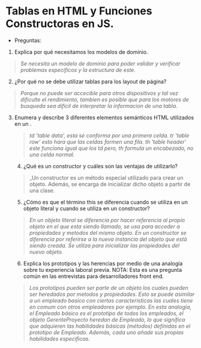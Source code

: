 # Tablas en HTML y Funciones Constructoras en JS.

- Preguntas:
1. Explica por qué necesitamos los modelos de dominio.
>_Se necesita un modelo de dominio para poder validar y verificar problemas especificos y la estructura de este._
2. ¿Por qué no se debe utilizar tablas para los layout de página?
>_Porque no puede ser accecible para otros dispositivos y tal vez dificulte el rendimiento, tambien es posible que para los motores de busqueda sea dificil de interpretar la informacion de una tabla._
3. Enumera y describe 3 diferentes elementos semánticos HTML utilizados en un <table>.
>_td 'table data', esta se conforma por una primera celda._
>_tr 'table row' esto hara que las celdas formen una fila._
>_th 'table header' este funciona igual que los td pero, th formula un encabezado, no una celda normal._
4. ¿Qué es un constructor y cuáles son las ventajas de utilizarlo?
>_Un constructor es un método especial utilizado para crear un objeto. Además, se encarga de inicializar dicho objeto a partir de una clase.
5. ¿Cómo es que el término this se diferencia cuando se utiliza en un objeto literal y cuando se utiliza en un constructor? 
>_En un objeto literal se diferencia por hacer referencia al propio objeto en el que esta siendo llamado, se usa para acceder a propiedades y metodos del mismo objeto._
>_En un constructor se diferencia por referirse a la nueva instancia del objeto que está siendo creada. Se utiliza para inicializar las propiedades del nuevo objeto._
6. Explica los prototipos y las herencias por medio de una analogía sobre tu experiencia laboral previa.
NOTA: Esta es una pregunta común en las entrevistas para desarrolladores front end.
>_Los prototipos pueden ser parte de un objeto los cuales pueden ser heredados por metodos y propiedades. Esto se puede asimilar a un empleado basico con ciertas caracteristicas las cuales tiene en comum con otros empleadores por ejemplo._
>_En esta analogía, el Empleado básico es el prototipo de todos los empleados, el objeto GerenteProyecto heredan de Empleado, lo que significa que adquieren las habilidades básicas (métodos) definidas en el prototipo de Empleado. Además, cada uno añade sus propias habilidades específicas._